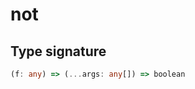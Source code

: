 # not

## Type signature

<!-- prettier-ignore-start -->
```typescript
(f: any) => (...args: any[]) => boolean
```
<!-- prettier-ignore-end -->
